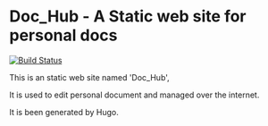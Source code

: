 # Doc_Hub -  A Static web site for personal docs

[![Build Status](https://camo.githubusercontent.com/2b1483fd302436caf413742ea271e664229ad58e/68747470733a2f2f7472617669732d63692e6f72672f7175616e746966696e642f4b61666b614f66667365744d6f6e69746f722e7376673f6272616e63683d6d6173746572)](https://travis-ci.org/quantifind/KafkaOffsetMonitor)

This is an static web site named 'Doc_Hub', 

It is used to edit personal document and managed over the internet. 

It is been generated by Hugo. 